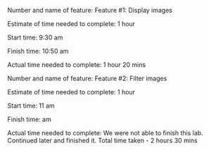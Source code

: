 

Number and name of feature: Feature #1: Display images

Estimate of time needed to complete: 1 hour

Start time: 9:30 am

Finish time: 10:50 am

Actual time needed to complete: 1 hour 20 mins


Number and name of feature: Feature #2: Filter images

Estimate of time needed to complete: 1 hour

Start time:  11 am

Finish time:  am

Actual time needed to complete: We were not able to finish this lab. Continued later and finished it. Total time taken - 2 hours 30 mins
